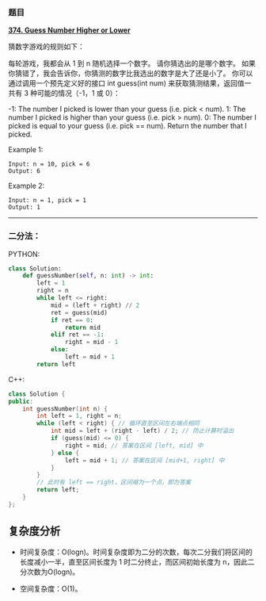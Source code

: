 ### 题目

 **[374. Guess Number Higher or Lower](https://leetcode-cn.com/problems/guess-number-higher-or-lower/)** 


猜数字游戏的规则如下：

每轮游戏，我都会从 1 到 n 随机选择一个数字。 请你猜选出的是哪个数字。
如果你猜错了，我会告诉你，你猜测的数字比我选出的数字是大了还是小了。
你可以通过调用一个预先定义好的接口 int guess(int num) 来获取猜测结果，返回值一共有 3 种可能的情况（-1，1 或 0）：


-1: The number I picked is lower than your guess (i.e. pick < num).
1: The number I picked is higher than your guess (i.e. pick > num).
0: The number I picked is equal to your guess (i.e. pick == num).
Return the number that I picked.



Example 1:

```
Input: n = 10, pick = 6
Output: 6
```
Example 2:
```
Input: n = 1, pick = 1
Output: 1
```
---
### 二分法：

PYTHON:

```PYTHON
class Solution:
    def guessNumber(self, n: int) -> int:
        left = 1
        right = n
        while left <= right:
            mid = (left + right) // 2
            ret = guess(mid)
            if ret == 0:
                return mid
            elif ret == -1:
                right = mid - 1
            else:
                left = mid + 1
        return left

```
C++:
```C++
class Solution {
public:
    int guessNumber(int n) {
        int left = 1, right = n;
        while (left < right) { // 循环直至区间左右端点相同
            int mid = left + (right - left) / 2; // 防止计算时溢出
            if (guess(mid) <= 0) {
                right = mid; // 答案在区间 [left, mid] 中
            } else {
                left = mid + 1; // 答案在区间 [mid+1, right] 中
            }
        }
        // 此时有 left == right，区间缩为一个点，即为答案
        return left;
    }
};

```
## 复杂度分析

* 时间复杂度：O(logn)。时间复杂度即为二分的次数，每次二分我们将区间的长度减小一半，直至区间长度为 1 时二分终止，而区间初始长度为 n，因此二分次数为O(logn)。

* 空间复杂度：O(1)。
